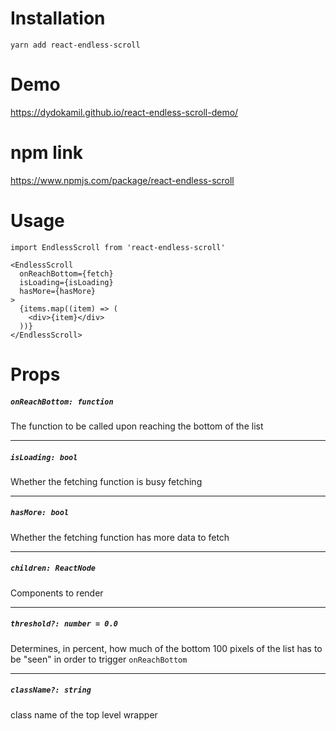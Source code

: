 # Installation

    yarn add react-endless-scroll

# Demo

https://dydokamil.github.io/react-endless-scroll-demo/

# npm link

https://www.npmjs.com/package/react-endless-scroll

# Usage
    import EndlessScroll from 'react-endless-scroll'

    <EndlessScroll
      onReachBottom={fetch}
      isLoading={isLoading}
      hasMore={hasMore}
    >
      {items.map((item) => (
        <div>{item}</div>
      ))}
    </EndlessScroll>

# Props

##### `onReachBottom: function`

The function to be called upon reaching the bottom of the list

---

##### `isLoading: bool`

Whether the fetching function is busy fetching

---

##### `hasMore: bool`

Whether the fetching function has more data to fetch

---

##### `children: ReactNode`

Components to render

---

##### `threshold?: number = 0.0`

Determines, in percent, how much of the bottom 100 pixels of the list has to be "seen" in order to trigger `onReachBottom`

---

##### `className?: string`

class name of the top level wrapper
